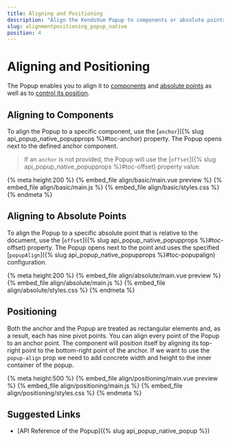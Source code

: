 ```yaml
---
title: Aligning and Positioning
description: "Align the KendoVue Popup to components or absolute points in Vue projects and control its position."
slug: alignmentpositioning_popup_native
position: 4
---
```


# Aligning and Positioning

The Popup enables you to align it to [components](#toc-aligning-to-components) and [absolute points](#toc-aligning-to-absolute-points) as well as to [control its position](#toc-positioning).

## Aligning to Components

To align the Popup to a specific component, use the [`anchor`]({% slug api_popup_native_popupprops %}#toc-anchor) property. The Popup opens next to the defined anchor component.

> If an `anchor` is not provided, the Popup will use the [`offset`]({% slug api_popup_native_popupprops %}#toc-offset) property value.

{% meta height:200 %}
{% embed_file align/basic/main.vue preview %}
{% embed_file align/basic/main.js %}
{% embed_file align/basic/styles.css %}
{% endmeta %}

## Aligning to Absolute Points

To align the Popup to a specific absolute point that is relative to the document, use the [`offset`]({% slug api_popup_native_popupprops %}#toc-offset) property. The Popup opens next to the point and uses the specified [`popupAlign`]({% slug api_popup_native_popupprops %}#toc-popupalign) configuration.

{% meta height:200 %}
{% embed_file align/absolute/main.vue preview %}
{% embed_file align/absolute/main.js %}
{% embed_file align/absolute/styles.css %}
{% endmeta %}

## Positioning

Both the anchor and the Popup are treated as rectangular elements and, as a result, each has nine pivot points. You can align every point of the Popup to an anchor point. The component will position itself by aligning its top-right point to the bottom-right point of the anchor. If we want to use the `popup-align` prop we need to add concrete width and height to the inner container of the popup.


{% meta height:500 %}
{% embed_file align/positioning/main.vue preview %}
{% embed_file align/positioning/main.js %}
{% embed_file align/positioning/styles.css %}
{% endmeta %}

## Suggested Links

* [API Reference of the Popup]({% slug api_popup_native_popup %})

